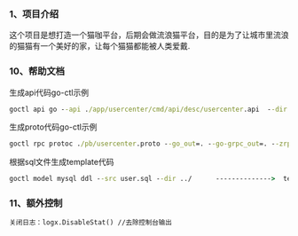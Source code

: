 ### 1、项目介绍
这个项目是想打造一个猫咖平台，后期会做流浪猫平台，目的是为了让城市里流浪的猫猫有一个美好的家，让每个猫猫都能被人类爱戴.




### 10、帮助文档

生成api代码go-ctl示例

```cmd
goctl api go --api ./app/usercenter/cmd/api/desc/usercenter.api  --dir ./app/usercenter/cmd/api -style gozero
```

生成proto代码go-ctl示例

```cmd
goctl rpc protoc ./pb/usercenter.proto --go_out=. --go-grpc_out=. --zrpc_out=. -style goZero     
```


根据sql文件生成template代码
```cmd
goctl model mysql ddl --src user.sql --dir ../      -------------->  template: go init template #获取原始模板
```


### 11、额外控制
```cmd
关闭日志：logx.DisableStat() //去除控制台输出
```